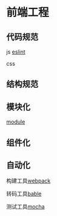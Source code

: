 # 前端工程

## 代码规范
js [eslint](https://github.com/stoneqq11/front-end-engineering/blob/master/eslint.js)

css

## 结构规范

## 模块化
[module]()

## 组件化

## 自动化
构建工具[webpack](https://github.com/stoneqq11/front-end-engineering/blob/master/webpack.md)

转码工具[bable](https://github.com/stoneqq11/front-end-engineering/blob/master/babel.md)

测试工具[mocha](https://github.com/stoneqq11/front-end-engineering/blob/master/mocha.md)

